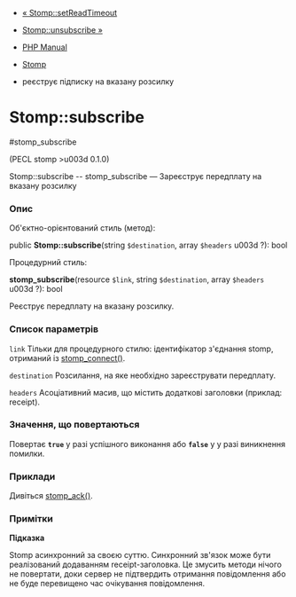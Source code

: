 - [« Stomp::setReadTimeout](stomp.setreadtimeout.md)
- [Stomp::unsubscribe »](stomp.unsubscribe.md)

- [PHP Manual](index.md)
- [Stomp](class.stomp.md)
- реєструє підписку на вказану розсилку

# Stomp::subscribe

#stomp_subscribe

(PECL stomp \>u003d 0.1.0)

Stomp::subscribe -- stomp_subscribe — Зареєструє передплату на вказану
розсилку

### Опис

Об'єктно-орієнтований стиль (метод):

public **Stomp::subscribe**(string `$destination`, array `$headers` u003d
?): bool

Процедурний стиль:

**stomp_subscribe**(resource `$link`, string `$destination`, array
`$headers` u003d ?): bool

Реєструє передплату на вказану розсилку.

### Список параметрів

`link`
Тільки для процедурного стилю: ідентифікатор з'єднання stomp,
отриманий із [stomp_connect()](stomp.construct.md).

`destination`
Розсилання, на яке необхідно зареєструвати передплату.

`headers`
Асоціативний масив, що містить додаткові заголовки (приклад:
receipt).

### Значення, що повертаються

Повертає **`true`** у разі успішного виконання або **`false`** у
у разі виникнення помилки.

### Приклади

Дивіться [stomp_ack()](stomp.ack.md).

### Примітки

**Підказка**

Stomp асинхронний за своєю суттю. Синхронний зв'язок може бути реалізований
додаванням receipt-заголовка. Це змусить методи нічого не повертати,
доки сервер не підтвердить отримання повідомлення або не буде перевищено
час очікування повідомлення.
